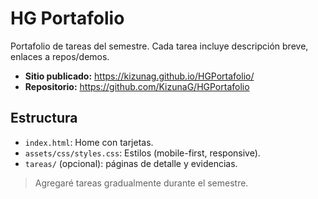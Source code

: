 # HG Portafolio

Portafolio de tareas del semestre. Cada tarea incluye descripción breve, enlaces a repos/demos.

- **Sitio publicado:** https://kizunag.github.io/HGPortafolio/
- **Repositorio:** https://github.com/KizunaG/HGPortafolio

## Estructura
- `index.html`: Home con tarjetas.
- `assets/css/styles.css`: Estilos (mobile-first, responsive).
- `tareas/` (opcional): páginas de detalle y evidencias.

> Agregaré tareas gradualmente durante el semestre.
